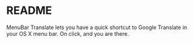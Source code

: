 # README #

MenuBar Translate lets you have a quick shortcut to Google Translate in your OS X menu bar. On click, and you are there.